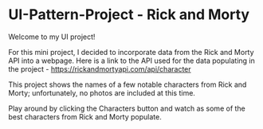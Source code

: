 # UI-Pattern-Project - Rick and Morty

Welcome to my UI project!

For this mini project, I decided to incorporate data from the Rick and Morty API into a webpage. Here is a link to the API used for the data populating in the project - https://rickandmortyapi.com/api/character

This project shows the names of a few notable characters from Rick and Morty; unfortunately, no photos are included at this time.

Play around by clicking the Characters button and watch as some of the best characters from Rick and Morty populate.
